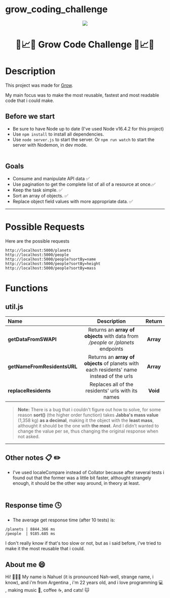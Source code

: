 # grow_coding_challenge
<p align="center"><img src="https://www.clicdata.com/wp-content/uploads/2018/12/clicdata-compared-grow-business-intelligence-dashboard-softwares.png"/></p>
<h1 align="center"> 🌱📈🌳 Grow Code Challenge 🌱📈🌳 </h1>

 
# Description

<p>This project was made for <a href="https://www.grow.com/">Grow</a>.</p>
<p>My main focus was to make the most reusable, fastest and most readable code that i could make.</p>

## Before we start 
 
 - Be sure to have Node up to date (I've used Node v16.4.2 for this project) 
 - Use ```npm install``` to install all dependencies.
 - Use ```node server.js``` to start the server. Or ```npm run watch``` to start the server with Nodemon, in dev mode.
<br></br>

## Goals

- Consume and manipulate API data ✅
- Use pagination to get the complete list of all of a resource at once.✅
- Keep the task simple. ✅
- Sort an array of objects. ✅
- Replace object field values with more appropriate data. ✅

----
# Possible Requests

Here are the possible requests

```
http://localhost:5000/planets
http://localhost:5000/people
http://localhost:5000/people?sortBy=name
http://localhost:5000/people?sortBy=height
http://localhost:5000/people?sortBy=mass
```
# Functions
 
 ## util.js
  
  | Name | Description | Return |
| :------------ |:---------------:| :-----:|
| **getDataFromSWAPI** | Returns an **array of objects** with data from */people* or */planets* endpoints | **Array** |
| **getNameFromResidentsURL**      | Returns an **array of objects** of planets with each residents' name instead of the urls | **Array** |
| **replaceResidents** | Replaces all of the residents' urls with its names | **Void** |

> **Note:** There is a bug that i couldn't figure out how to solve, for some reason **sort()** (the higher order function) takes **Jabba's mass value** (1,358 kg) **as a decimal**, making it the object with the  **least mass**, althought it should be the one with  **the most**. And I didn't wanted to change the value per se, thus changing the original response when not asked.

----
## Other notes 📋 ✏️
- I've used localeCompare instead of Collator because after several tests i found out that the former was a little bit faster, althought strangely enough, it should be the other way around, in theory at least.
<br></br>
## Response time :clock4:
- The average get response time (after 10 tests) is:
```
/planets | 8844.366 ms
/people  | 9185.685 ms
```
I don't really know if that's too slow or not, but as i said before, i've tried to make it the most reusable that i could.


## About me :smile:

Hi! 🙋🏻‍♂️ My name is Nahuel (it is pronounced Nah-well, strange name, i know), and i'm from Argentina , i'm 22 years old, and i love programming :computer: , making music :musical_keyboard:, coffee ☕, and cats! :cat:
